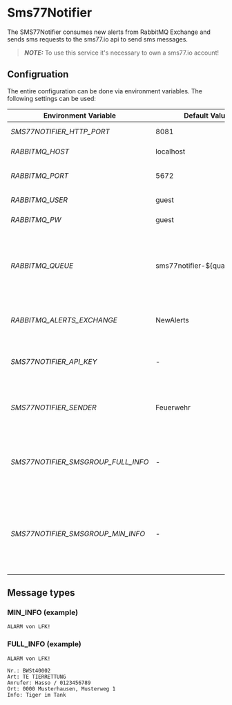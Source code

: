 # Sms77Notifier
The SMS77Notifier consumes new alerts from RabbitMQ Exchange and sends sms requests to 
the sms77.io api to send sms messages.
>**_NOTE:_** To use this service it's necessary to own a sms77.io account!

## Configruation
The entire configuration can be done via environment variables. The following settings can be used:

| **Environment Variable**           | **Default Value**             | **Explanation**                                                                           |
|------------------------------------|-------------------------------|-------------------------------------------------------------------------------------------|
| _SMS77NOTIFIER_HTTP_PORT_          | 8081                          | Quarkus HTTP Port                                                                         |
| _RABBITMQ_HOST_                    | localhost                     | RabbitMQ host                                                                             |
| _RABBITMQ_PORT_                    | 5672                          | Port of the RabbitMQ broker                                                               |
| _RABBITMQ_USER_                    | guest                         | RabbitMQ user                                                                             |
| _RABBITMQ_PW_                      | guest                         | RabbitMQ password                                                                         |
| _RABBITMQ_QUEUE_                   | sms77notifier-${quarkus.uuid} | RabbitMQ queue name for consumer (Default ends with random UUID)                          |
| _RABBITMQ_ALERTS_EXCHANGE_         | NewAlerts                     | RabbitMQ exchange, that publish new alerts                                                |
| _SMS77NOTIFIER_API_KEY_            | -                             | The generated api key from sms77.io                                                       |
| _SMS77NOTIFIER_SENDER_             | Feuerwehr                     | The sender of the sms message (see on your phone)                                         |
| _SMS77NOTIFIER_SMSGROUP_FULL_INFO_ | -                             | sms77 contact group, that should get full information about alerts                        |
| _SMS77NOTIFIER_SMSGROUP_MIN_INFO_  | -                             | sms77 contact group, that should only get notification without any additional information |

## Message types
### MIN_INFO (example)
```text
ALARM von LFK!
```
### FULL_INFO (example)
```text
ALARM von LFK!

Nr.: BWSt40002 
Art: TE TIERRETTUNG
Anrufer: Hasso / 0123456789
Ort: 0000 Musterhausen, Musterweg 1
Info: Tiger im Tank
```